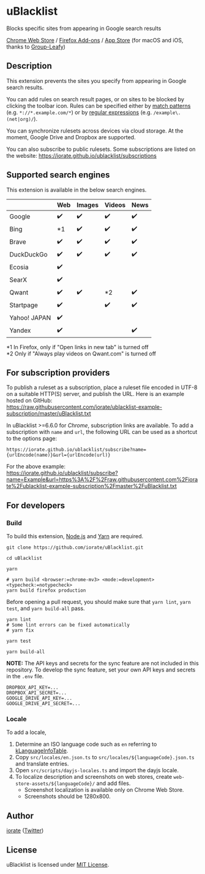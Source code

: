 # uBlacklist

Blocks specific sites from appearing in Google search results

[Chrome Web Store](https://chrome.google.com/webstore/detail/ublacklist/pncfbmialoiaghdehhbnbhkkgmjanfhe) / [Firefox Add-ons](https://addons.mozilla.org/en-US/firefox/addon/ublacklist/) / [App Store](https://apps.apple.com/us/app/ublacklist-for-safari/id1547912640) (for macOS and iOS, thanks to [Group-Leafy](https://github.com/HoneyLuka/uBlacklist/tree/safari-port/safari-project))

## Description

This extension prevents the sites you specify from appearing in Google search results.

You can add rules on search result pages, or on sites to be blocked by clicking the toolbar icon. Rules can be specified either by [match patterns](https://developer.mozilla.org/en-us/docs/mozilla/add-ons/webextensions/match_patterns) (e.g. `*://*.example.com/*`) or by [regular expressions](https://developer.mozilla.org/en-us/docs/web/javascript/guide/regular_expressions) (e.g. `/example\.(net|org)/`).

You can synchronize rulesets across devices via cloud storage. At the moment, Google Drive and Dropbox are supported.

You can also subscribe to public rulesets. Some subscriptions are listed on the website:
https://iorate.github.io/ublacklist/subscriptions

## Supported search engines

This extension is available in the below search engines.

|              | Web                | Images             | Videos             | News               |
| ------------ | ------------------ | ------------------ | ------------------ | ------------------ |
| Google       | :heavy_check_mark: | :heavy_check_mark: | :heavy_check_mark: | :heavy_check_mark: |
| Bing         | \*1                | :heavy_check_mark: | :heavy_check_mark: | :heavy_check_mark: |
| Brave        | :heavy_check_mark: | :heavy_check_mark: | :heavy_check_mark: | :heavy_check_mark: |
| DuckDuckGo   | :heavy_check_mark: | :heavy_check_mark: | :heavy_check_mark: | :heavy_check_mark: |
| Ecosia       | :heavy_check_mark: |                    |                    |                    |
| SearX        | :heavy_check_mark: |                    |                    |                    |
| Qwant        | :heavy_check_mark: | :heavy_check_mark: | \*2                | :heavy_check_mark: |
| Startpage    | :heavy_check_mark: |                    | :heavy_check_mark: | :heavy_check_mark: |
| Yahoo! JAPAN | :heavy_check_mark: |                    |                    |                    |
| Yandex       | :heavy_check_mark: |                    |                    | :heavy_check_mark: |

\*1 In Firefox, only if "Open links in new tab" is turned off<br>
\*2 Only if "Always play videos on Qwant.com" is turned off

## For subscription providers

To publish a ruleset as a subscription, place a ruleset file encoded in UTF-8 on a suitable HTTP(S) server, and publish the URL. Here is an example hosted on GitHub:<br>
https://raw.githubusercontent.com/iorate/ublacklist-example-subscription/master/uBlacklist.txt

In uBlacklist >=6.6.0 for _Chrome_, subscription links are available. To add a subscription with `name` and `url`, the following URL can be used as a shortcut to the options page:

```
https://iorate.github.io/ublacklist/subscribe?name={urlEncode(name)}&url={urlEncode(url)}
```

For the above example:<br>
https://iorate.github.io/ublacklist/subscribe?name=Example&url=https%3A%2F%2Fraw.githubusercontent.com%2Fiorate%2Fublacklist-example-subscription%2Fmaster%2FuBlacklist.txt

## For developers

### Build

To build this extension, [Node.js](https://nodejs.org/en/) and [Yarn](https://yarnpkg.com/) are required.

```shell
git clone https://github.com/iorate/uBlacklist.git

cd uBlacklist

yarn

# yarn build <browser:=chrome-mv3> <mode:=development> <typecheck:=notypecheck>
yarn build firefox production
```

Before opening a pull request, you should make sure that `yarn lint`, `yarn test`, and `yarn build-all` pass.

```shell
yarn lint
# Some lint errors can be fixed automatically
# yarn fix

yarn test

yarn build-all
```

**NOTE:** The API keys and secrets for the sync feature are not included in this repository. To develop the sync feature, set your own API keys and secrets in the `.env` file.

```
DROPBOX_API_KEY=...
DROPBOX_API_SECRET=...
GOOGLE_DRIVE_API_KEY=...
GOOGLE_DRIVE_API_SECRET=...
```

### Locale

To add a locale,

1. Determine an ISO language code such as `en` referring to [kLanguageInfoTable](https://src.chromium.org/viewvc/chrome/trunk/src/third_party/cld/languages/internal/languages.cc).
1. Copy `src/locales/en.json.ts` to `src/locales/${languageCode}.json.ts` and translate entries.
1. Open `src/scripts/dayjs-locales.ts` and import the dayjs locale.
1. To localize description and screenshots on web stores, create `web-store-assets/${languageCode}/` and add files.
   - Screenshot localization is available only on Chrome Web Store.
   - Screenshots should be 1280x800.

## Author

[iorate](https://github.com/iorate) ([Twitter](https://twitter.com/iorate))

## License

uBlacklist is licensed under [MIT License](LICENSE.txt).
